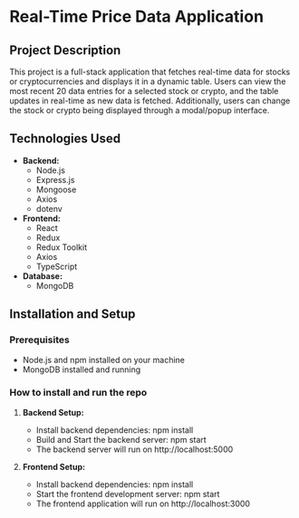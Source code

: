 # Real-Time Price Data Application

## Project Description

This project is a full-stack application that fetches real-time data for stocks or cryptocurrencies and displays it in a dynamic table. Users can view the most recent 20 data entries for a selected stock or crypto, and the table updates in real-time as new data is fetched. Additionally, users can change the stock or crypto being displayed through a modal/popup interface.

## Technologies Used

- **Backend:**
  - Node.js
  - Express.js
  - Mongoose
  - Axios
  - dotenv
- **Frontend:**
  - React
  - Redux
  - Redux Toolkit
  - Axios
  - TypeScript
- **Database:**
  - MongoDB

## Installation and Setup

### Prerequisites

- Node.js and npm installed on your machine
- MongoDB installed and running

### How to install and run the repo

1. **Backend Setup:**

   - Install backend dependencies: npm install
   - Build and Start the backend server: npm start
   - The backend server will run on http://localhost:5000

2. **Frontend Setup:**
   - Install backend dependencies: npm install
   - Start the frontend development server: npm start
   - The frontend application will run on http://localhost:3000
